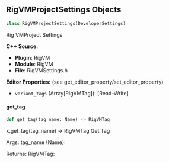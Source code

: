 ## RigVMProjectSettings Objects

```python
class RigVMProjectSettings(DeveloperSettings)
```

Rig VMProject Settings

**C++ Source:**

- **Plugin**: RigVM
- **Module**: RigVM
- **File**: RigVMSettings.h

**Editor Properties:** (see get_editor_property/set_editor_property)

- ``variant_tags`` (Array[RigVMTag]):  [Read-Write]

<a id="unreal.RigVMProjectSettings.get_tag"></a>

#### get_tag

```python
def get_tag(tag_name: Name) -> RigVMTag
```

x.get_tag(tag_name) -> RigVMTag
Get Tag

Args:
    tag_name (Name): 

Returns:
    RigVMTag:

<a id="unreal.RigVMBlueprint"></a>